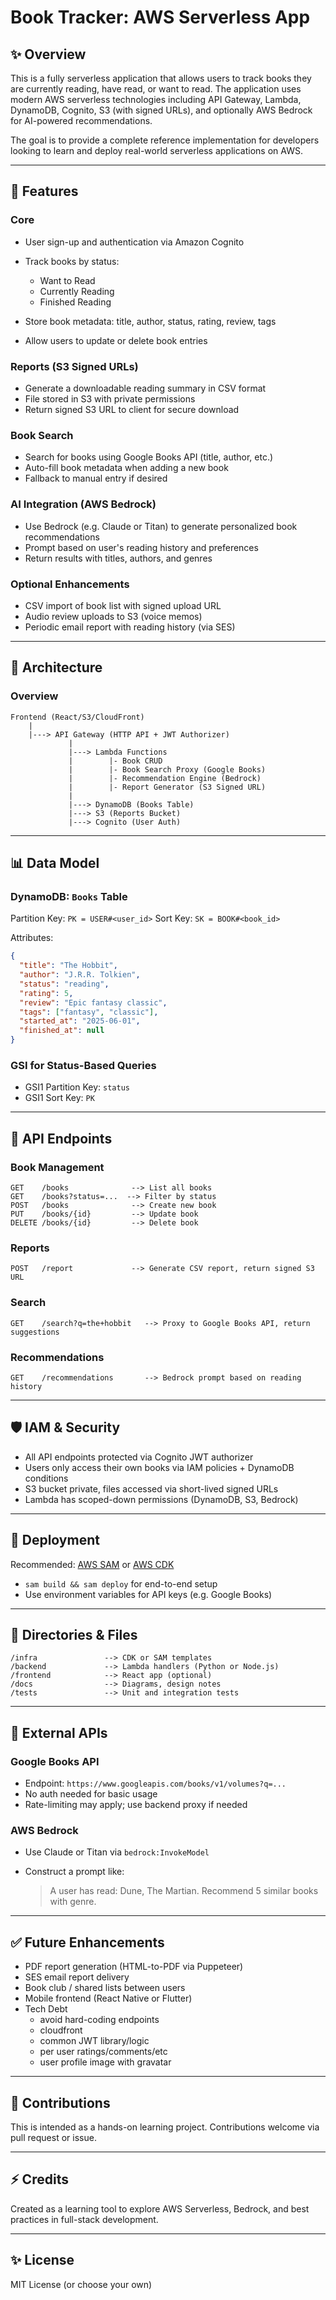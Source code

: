 # Book Tracker: AWS Serverless App

## ✨ Overview

This is a fully serverless application that allows users to track books they are currently reading, have read, or want to read. The application uses modern AWS serverless technologies including API Gateway, Lambda, DynamoDB, Cognito, S3 (with signed URLs), and optionally AWS Bedrock for AI-powered recommendations.

The goal is to provide a complete reference implementation for developers looking to learn and deploy real-world serverless applications on AWS.

---

## 📆 Features

### Core

* User sign-up and authentication via Amazon Cognito
* Track books by status:

  * Want to Read
  * Currently Reading
  * Finished Reading
* Store book metadata: title, author, status, rating, review, tags
* Allow users to update or delete book entries

### Reports (S3 Signed URLs)

* Generate a downloadable reading summary in CSV format
* File stored in S3 with private permissions
* Return signed S3 URL to client for secure download

### Book Search

* Search for books using Google Books API (title, author, etc.)
* Auto-fill book metadata when adding a new book
* Fallback to manual entry if desired

### AI Integration (AWS Bedrock)

* Use Bedrock (e.g. Claude or Titan) to generate personalized book recommendations
* Prompt based on user's reading history and preferences
* Return results with titles, authors, and genres

### Optional Enhancements

* CSV import of book list with signed upload URL
* Audio review uploads to S3 (voice memos)
* Periodic email report with reading history (via SES)

---

## 🛁 Architecture

### Overview

```
Frontend (React/S3/CloudFront)
    |
    |---> API Gateway (HTTP API + JWT Authorizer)
             |
             |---> Lambda Functions
             |        |- Book CRUD
             |        |- Book Search Proxy (Google Books)
             |        |- Recommendation Engine (Bedrock)
             |        |- Report Generator (S3 Signed URL)
             |
             |---> DynamoDB (Books Table)
             |---> S3 (Reports Bucket)
             |---> Cognito (User Auth)
```

---

## 📊 Data Model

### DynamoDB: `Books` Table

Partition Key: `PK = USER#<user_id>`
Sort Key: `SK = BOOK#<book_id>`

Attributes:

```json
{
  "title": "The Hobbit",
  "author": "J.R.R. Tolkien",
  "status": "reading",
  "rating": 5,
  "review": "Epic fantasy classic",
  "tags": ["fantasy", "classic"],
  "started_at": "2025-06-01",
  "finished_at": null
}
```

### GSI for Status-Based Queries

* GSI1 Partition Key: `status`
* GSI1 Sort Key: `PK`

---

## 🔧 API Endpoints

### Book Management

```
GET    /books              --> List all books
GET    /books?status=...  --> Filter by status
POST   /books              --> Create new book
PUT    /books/{id}         --> Update book
DELETE /books/{id}         --> Delete book
```

### Reports

```
POST   /report             --> Generate CSV report, return signed S3 URL
```

### Search

```
GET    /search?q=the+hobbit   --> Proxy to Google Books API, return suggestions
```

### Recommendations

```
GET    /recommendations       --> Bedrock prompt based on reading history
```

---

## 🛡 IAM & Security

* All API endpoints protected via Cognito JWT authorizer
* Users only access their own books via IAM policies + DynamoDB conditions
* S3 bucket private, files accessed via short-lived signed URLs
* Lambda has scoped-down permissions (DynamoDB, S3, Bedrock)

---

## 🚀 Deployment

Recommended: [AWS SAM](https://docs.aws.amazon.com/serverless-application-model/latest/developerguide/serverless-sam.html) or [AWS CDK](https://docs.aws.amazon.com/cdk/)

* `sam build && sam deploy` for end-to-end setup
* Use environment variables for API keys (e.g. Google Books)

---

## 📁 Directories & Files

```
/infra               --> CDK or SAM templates
/backend             --> Lambda handlers (Python or Node.js)
/frontend            --> React app (optional)
/docs                --> Diagrams, design notes
/tests               --> Unit and integration tests
```

---

## 📖 External APIs

### Google Books API

* Endpoint: `https://www.googleapis.com/books/v1/volumes?q=...`
* No auth needed for basic usage
* Rate-limiting may apply; use backend proxy if needed

### AWS Bedrock

* Use Claude or Titan via `bedrock:InvokeModel`
* Construct a prompt like:

  > A user has read: Dune, The Martian. Recommend 5 similar books with genre.

---

## ✅ Future Enhancements

* PDF report generation (HTML-to-PDF via Puppeteer)
* SES email report delivery
* Book club / shared lists between users
* Mobile frontend (React Native or Flutter)
* Tech Debt
  * avoid hard-coding endpoints
  * cloudfront
  * common JWT library/logic
  * per user ratings/comments/etc
  * user profile image with gravatar


---

## 🙏 Contributions

This is intended as a hands-on learning project. Contributions welcome via pull request or issue.

---

## ⚡ Credits

Created as a learning tool to explore AWS Serverless, Bedrock, and best practices in full-stack development.

---

## ✨ License

MIT License (or choose your own)
